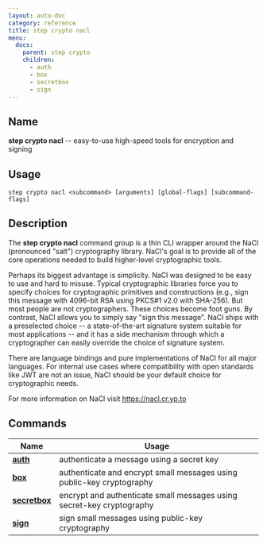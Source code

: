 ```yaml
---
layout: auto-doc
category: reference
title: step crypto nacl
menu:
  docs:
    parent: step crypto
    children:
      - auth
      - box
      - secretbox
      - sign
---
```


## Name
**step crypto nacl** -- easy-to-use high-speed tools for encryption and signing

## Usage

```raw
step crypto nacl <subcommand> [arguments] [global-flags] [subcommand-flags]
```

## Description

The **step crypto nacl** command group is a thin CLI wrapper around the NaCl
(pronounced "salt") cryptography library. NaCl's goal is to provide all of the
core operations needed to build higher-level cryptographic tools.

Perhaps its biggest advantage is simplicity. NaCl was designed to be easy to
use and hard to misuse. Typical cryptographic libraries force you to specify
choices for cryptographic primitives and constructions (e.g., sign this
message with 4096-bit RSA using PKCS#1 v2.0 with SHA-256). But most people are
not cryptographers. These choices become foot guns. By contrast, NaCl allows
you to simply say "sign this message". NaCl ships with a preselected choice --
a state-of-the-art signature system suitable for most applications -- and it
has a side mechanism through which a cryptographer can easily override the
choice of signature system.

There are language bindings and pure implementations of NaCl for all major
languages. For internal use cases where compatibility with open standards like
JWT are not an issue, NaCl should be your default choice for cryptographic
needs.

For more information on NaCl visit https://nacl.cr.yp.to

## Commands


| Name | Usage |
|---|---|
| **[auth](auth/)** | authenticate a message using a secret key |
| **[box](box/)** | authenticate and encrypt small messages using public-key cryptography |
| **[secretbox](secretbox/)** | encrypt and authenticate small messages using secret-key cryptography |
| **[sign](sign/)** | sign small messages using public-key cryptography |

